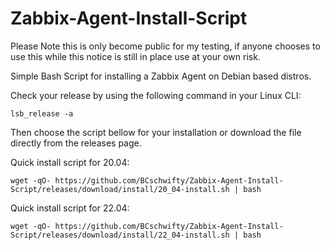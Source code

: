 # Zabbix-Agent-Install-Script
Please Note this is only become public for my testing, if anyone chooses to use this while this notice is still in place use at your own risk.

Simple Bash Script for installing a Zabbix Agent on Debian based distros.

Check your release by using the following command in your Linux CLI:
```highlight
lsb_release -a
```
Then choose the script bellow for your installation or download the file directly from the releases page.

Quick install script for 20.04:
```highlight
wget -qO- https://github.com/BCschwifty/Zabbix-Agent-Install-Script/releases/download/install/20_04-install.sh | bash
```
Quick install script for 22.04:
```highlight
wget -qO- https://github.com/BCschwifty/Zabbix-Agent-Install-Script/releases/download/install/22_04-install.sh | bash
